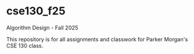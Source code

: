 # cse130_f25
Algorithm Design - Fall 2025

This repository is for all assignments and classwork for Parker Morgan's CSE 130 class.